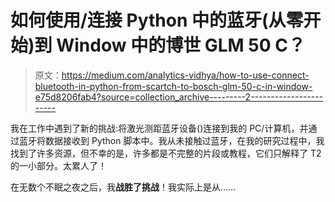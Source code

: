 # 如何使用/连接 Python 中的蓝牙(从零开始)到 Window 中的博世 GLM 50 C？

> 原文：<https://medium.com/analytics-vidhya/how-to-use-connect-bluetooth-in-python-from-scartch-to-bosch-glm-50-c-in-window-e75d8206fab4?source=collection_archive---------2----------------------->

我在工作中遇到了新的挑战:将激光测距蓝牙设备()连接到我的 PC/计算机，并通过蓝牙将数据接收到 Python 脚本中。我从未接触过蓝牙，在我的研究过程中，我找到了许多资源，但不幸的是，许多都是不完整的片段或教程，它们只解释了 T2 的一小部分。太累人了！

在无数个不眠之夜之后，我**战胜了挑战**！我实际上是从……